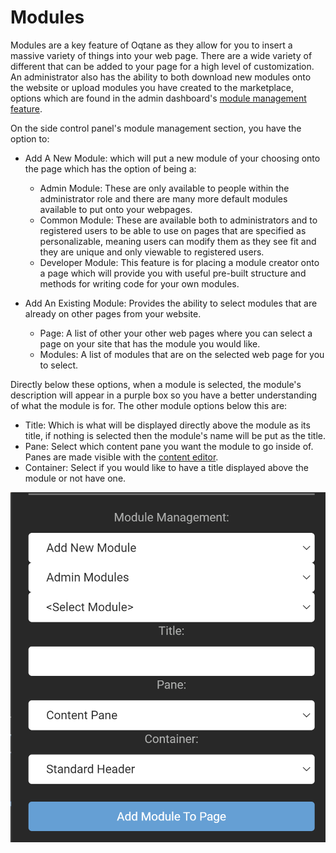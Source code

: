 # Modules

Modules are a key feature of Oqtane as they allow for you to insert a massive variety of things into your web page. 
There are a wide variety of different that can be added to your page for a high level of customization. 
An administrator also has the ability to both download new modules onto the website or upload modules you have created to the marketplace, 
options which are found in the admin dashboard's [module management feature](../modules/index.md).

On the side control panel's module management section, you have the option to:
* Add A New Module: which will put a new module of your choosing onto the page which has the option of being a:
    * Admin Module: These are only available to people within the administrator role and there are many more default modules available to put onto your webpages.
    * Common Module: These are available both to administrators and to registered users to be able to use on pages that are specified as personalizable, meaning users can modify them as they see fit and they are unique and only viewable to registered users.
    * Developer Module: This feature is for placing a module creator onto a page which will provide you with useful pre-built structure and methods for writing code for your own modules.

* Add An Existing Module: Provides the ability to select modules that are already on other pages from your website.
    * Page: A list of other your other web pages where you can select a page on your site that has the module you would like.
    * Modules: A list of modules that are on the selected web page for you to select.

Directly below these options, when a module is selected, the module's description will appear in a purple box so you have a better understanding of what the module is for.
The other module options below this are:
* Title: Which is what will be displayed directly above the module as its title, if nothing is selected then the module's name will be put as the title.
* Pane: Select which content pane you want the module to go inside of. Panes are made visible with the [content editor](../site-administration/content-editor.md).
* Container: Select if you would like to have a title displayed above the module or not have one.

![control-panel-module](./assets/control-panel-modules.png)